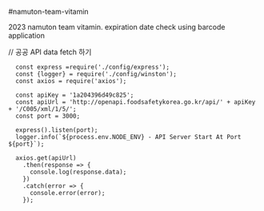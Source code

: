 #namuton-team-vitamin

2023 namuton team vitamin. expiration date check using barcode application

// 공공 API data fetch 하기

```
  const express =require('./config/express');
  const {logger} = require('./config/winston');
  const axios = require('axios');
  
  const apiKey = '1a204396d49c825';
  const apiUrl = 'http://openapi.foodsafetykorea.go.kr/api/' + apiKey + '/C005/xml/1/5/';
  const port = 3000;
  
  express().listen(port); 
  logger.info(`${process.env.NODE_ENV} - API Server Start At Port ${port}`);
  
  axios.get(apiUrl)
    .then(response => {
      console.log(response.data);
    })
    .catch(error => {
      console.error(error);
    });
```
  
